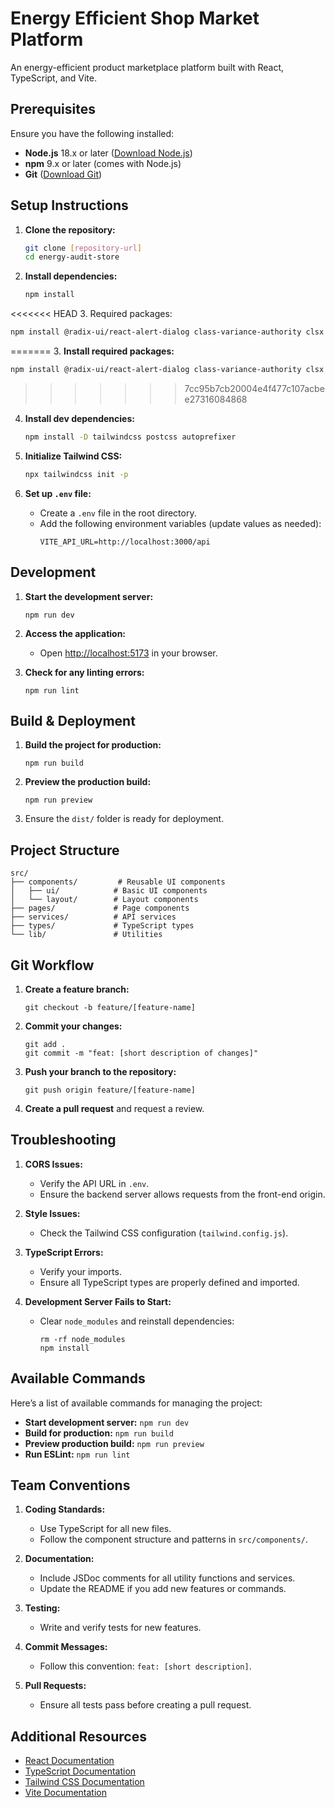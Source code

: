 # Energy Efficient Shop Market Platform

An energy-efficient product marketplace platform built with React, TypeScript, and Vite.

## Prerequisites

Ensure you have the following installed:

- **Node.js** 18.x or later ([Download Node.js](https://nodejs.org/))
- **npm** 9.x or later (comes with Node.js)
- **Git** ([Download Git](https://git-scm.com/))

## Setup Instructions

1. **Clone the repository:**
   ```bash
   git clone [repository-url]
   cd energy-audit-store
   ```

2. **Install dependencies:**
   ```bash
   npm install
   ```

<<<<<<< HEAD
3. Required packages:
```bash
npm install @radix-ui/react-alert-dialog class-variance-authority clsx lucide-react tailwind-merge react-router-dom node pg bcrypt jsonwebtoken uuid express express-session cors cookie helmet nodemailer handlebars express-rate-limit zod @types/node @types/pg @types/bcrypt @types/jsonwebtoken @types/uuid @types/express @types/express-session @types/cors @types/cookie-parser @types/helmet @types/nodemailer @types/handlebars @types/express-rate-limit
```
=======
3. **Install required packages:**
   ```bash
   npm install @radix-ui/react-alert-dialog class-variance-authority clsx lucide-react tailwind-merge react-router-dom @types/node class-validator class-transformer papaparse @types/papaparse
   ```
>>>>>>> 7cc95b7cb20004e4f477c107acbee27316084868

4. **Install dev dependencies:**
   ```bash
   npm install -D tailwindcss postcss autoprefixer
   ```

5. **Initialize Tailwind CSS:**
   ```bash
   npx tailwindcss init -p
   ```

6. **Set up `.env` file:**
   - Create a `.env` file in the root directory.
   - Add the following environment variables (update values as needed):
     ```
     VITE_API_URL=http://localhost:3000/api
     ```

## Development

1. **Start the development server:**
   ```
   npm run dev
   ```

2. **Access the application:**
   - Open [http://localhost:5173](http://localhost:5173) in your browser.

3. **Check for any linting errors:**
   ```
   npm run lint
   ```

## Build & Deployment

1. **Build the project for production:**
   ```
   npm run build
   ```

2. **Preview the production build:**
   ```
   npm run preview
   ```

3. Ensure the `dist/` folder is ready for deployment.

## Project Structure

```
src/
├── components/         # Reusable UI components
│   ├── ui/            # Basic UI components
│   └── layout/        # Layout components
├── pages/             # Page components
├── services/          # API services
├── types/             # TypeScript types
└── lib/               # Utilities
```

## Git Workflow

1. **Create a feature branch:**
   ```
   git checkout -b feature/[feature-name]
   ```

2. **Commit your changes:**
   ```
   git add .
   git commit -m "feat: [short description of changes]"
   ```

3. **Push your branch to the repository:**
   ```
   git push origin feature/[feature-name]
   ```

4. **Create a pull request** and request a review.

## Troubleshooting

1. **CORS Issues:**
   - Verify the API URL in `.env`.
   - Ensure the backend server allows requests from the front-end origin.

2. **Style Issues:**
   - Check the Tailwind CSS configuration (`tailwind.config.js`).

3. **TypeScript Errors:**
   - Verify your imports.
   - Ensure all TypeScript types are properly defined and imported.

4. **Development Server Fails to Start:**
   - Clear `node_modules` and reinstall dependencies:
     ```
     rm -rf node_modules
     npm install
     ```

## Available Commands

Here’s a list of available commands for managing the project:

- **Start development server:** `npm run dev`
- **Build for production:** `npm run build`
- **Preview production build:** `npm run preview`
- **Run ESLint:** `npm run lint`

## Team Conventions

1. **Coding Standards:**
   - Use TypeScript for all new files.
   - Follow the component structure and patterns in `src/components/`.

2. **Documentation:**
   - Include JSDoc comments for all utility functions and services.
   - Update the README if you add new features or commands.

3. **Testing:**
   - Write and verify tests for new features.

4. **Commit Messages:**
   - Follow this convention: `feat: [short description]`.

5. **Pull Requests:**
   - Ensure all tests pass before creating a pull request.

## Additional Resources

- [React Documentation](https://react.dev)
- [TypeScript Documentation](https://www.typescriptlang.org/docs)
- [Tailwind CSS Documentation](https://tailwindcss.com/docs)
- [Vite Documentation](https://vitejs.dev/guide)
